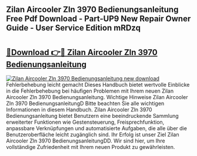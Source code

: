 ## Zilan Aircooler Zln 3970 Bedienungsanleitung Free Pdf Download - Part-UP9 New Repair Owner Guide - User Service Edition mRDzq

# <h2><a href="http://df35ruh.blite.top/?on=Zilan+Aircooler+Zln+3970+Bedienungsanleitung">🔗Download 👉🔴 Zilan Aircooler Zln 3970 Bedienungsanleitung</a></h2>

[![Zilan Aircooler Zln 3970 Bedienungsanleitung new download](https://i.imgur.com/lujVjoI.png)](http://df35ruh.blite.top/?on=Zilan+Aircooler+Zln+3970+Bedienungsanleitung)
Fehlerbehebung leicht gemacht Dieses Handbuch bietet wertvolle Einblicke in die Fehlerbehebung bei häufigen Problemen mit Ihrem neuen Zilan Aircooler Zln 3970 Bedienungsanleitung. Wichtige Hinweise Zilan Aircooler Zln 3970 BedienungsanleitungD Bitte beachten Sie alle wichtigen Informationen in diesem Handbuch. Zilan Aircooler Zln 3970 Bedienungsanleitung bietet Benutzern eine beeindruckende Sammlung erweiterter Funktionen wie Gestensteuerung, Freisprechfunktion, anpassbare Verknüpfungen und automatisierte Aufgaben, die alle über die Benutzeroberfläche leicht zugänglich sind. Ihr Erfolg ist unser Ziel Zilan Aircooler Zln 3970 BedienungsanleitungDD. Wir sind hier, um Ihre vollständige Zufriedenheit mit Ihrem neuen Produkt zu gewährleisten.

